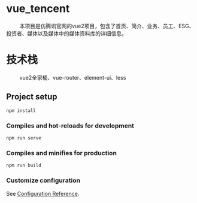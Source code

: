 # vue_tencent

&nbsp;&nbsp;&nbsp;&nbsp;&nbsp;&nbsp;&nbsp;&nbsp;   本项目是仿腾讯官网的vue2项目，包含了首页、简介、业务、员工、ESG、投资者、媒体以及媒体中的媒体资料库的详细信息。

# 技术栈
&nbsp;&nbsp;&nbsp;&nbsp;&nbsp;&nbsp;&nbsp;&nbsp;    vue2全家桶、vue-router、element-ui、less

## Project setup
```
npm install
```

### Compiles and hot-reloads for development
```
npm run serve
```

### Compiles and minifies for production
```
npm run build
```

### Customize configuration
See [Configuration Reference](https://cli.vuejs.org/config/).

